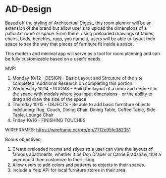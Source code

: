 # AD-Design

Based off the styling of Architectual Digest, this room planner will be an extension of the brand but allow user's to upload the dimensions of a  paticular room or space. From there, using preloaded drawings of tables, chairs, beds, benches, rugs, you name it, users will be able to layout their space to see the way that pieces of furniture fit inside a space. 

This modern and minimal app will serve as a tool for room planning and can be fully customizable based on a user's needs. 

MVP:
1. Monday 10/12 - DESIGN - Basic Layout and Strcuture of the site completed. Additional Research on completing this portion.
2. Wednesady 10/14 - ROOMS - Build the layout of a room and define it in the space with modals where you input dimensions - or the ability to drag and draw the size of the space 
3. Thursday 10/15 - OBJECTS - Be able to add basic furntiture objects indcluding: Rug, Couch, Dining Chair, Dining Table, Coffee Table, Side Table, Lounge Chair
4. Friday 10/16 - FINISHING TOUCHES 

WIREFRAMES: https://wireframe.cc/pro/pp/77f2e95fe382351

Bonus objectives:
1. Create preloaded rooms and stlyes so a user can view the layouts of famous apartments, whether it be Don Draper or Carrie Bradshaw, that a user could then customize to their liking. 
2. Allow users to add colors and patterns to objects in their spaces. 
3. Include a Yelp API for local furniture stores in their area. 
